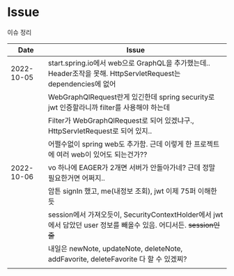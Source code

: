 # Issue

이슈 정리

|Date      |Issue|                         
|----------|------------------------------------------------------------|
|2022-10-05|start.spring.io에서 web으로 GraphQL을 추가했는데..  Header조작을 못해. HttpServletRequest는 dependencies에 없어|
|          |WebGraphQlRequest란게 있긴한데 spring security로 jwt 인증할라니까 filter를 사용해야 하는데|
|          |Filter가 WebGraphQlRequest로 되어 있겠냐구., HttpServletRequest로 되어 있지..|
|          |어쩔수없이 spring web도 추가함. 근데 이렇게 한 프로젝트에 여러 web이 있어도 되는건가??|
|2022-10-06|vo 하나에 EAGER가 2개면 서버가 안돌아가네? 근데 정말 필요한거면 어쩌지..  |
|          |암튼 signIn 했고, me(내정보 조회), jwt 이제 75퍼 이해한듯|
|          |session에서 가져오듯이, SecurityContextHolder에서 jwt에서 담았던 user 정보를 빼올수 있음. 어디서든. ~~session인줄~~|
|          |내일은 newNote, updateNote, deleteNote, addFavorite, deleteFavorite 다 할 수 있겠찌?|
|          ||
